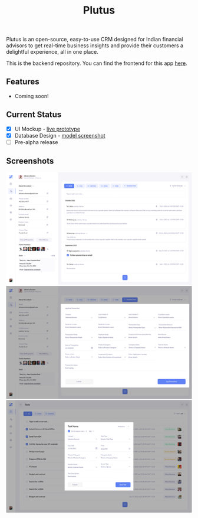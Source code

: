 <h1 align="center">
  Plutus
  <br>
  <br>
</h1>

<p>Plutus is an open-source, easy-to-use CRM designed for Indian financial advisors to get real-time business insights and provide their customers a delightful experience, all in one place.</p>

This is the backend repository. You can find the frontend for this app [here](https://github.com/lakshverma/plutus).

## Features
  * Coming soon!

## Current Status
- [x] UI Mockup - [live prototype](https://www.figma.com/proto/XCujR4jGAC3dMhzebz2Xch/Plutus-CRM?node-id=0%3A1302&scaling=scale-down&page-id=0%3A821&starting-point-node-id=0%3A1302)
- [x] Database Design - [model screenshot](https://drive.google.com/file/d/1wWch6KY5_NCG8XFYC8PkDfBcgE-53xlY/view?usp=sharing)
- [ ] Pre-alpha release

## Screenshots
![CustomerProfile](https://raw.githubusercontent.com/lakshverma/plutus/main/assets/Profile.png)
![Transaction](https://raw.githubusercontent.com/lakshverma/plutus/main/assets/Transaction.png)
![CreateTask](https://raw.githubusercontent.com/lakshverma/plutus/main/assets/CreateTask.png)
